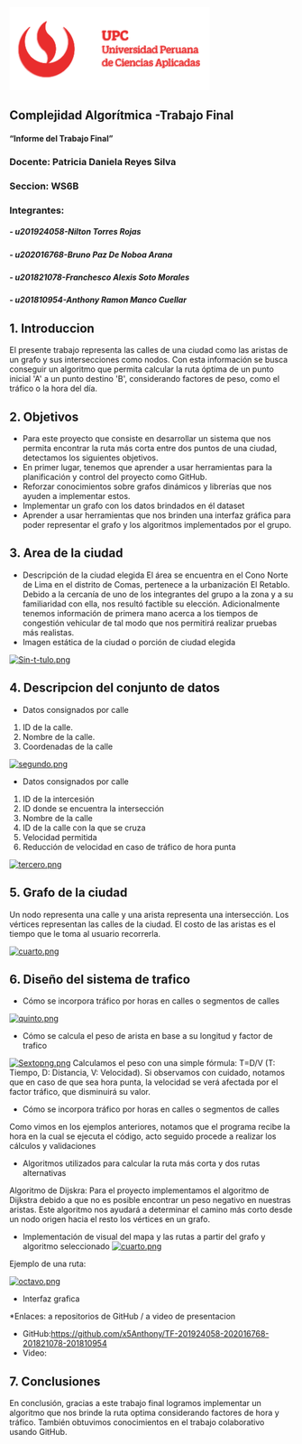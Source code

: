 ![UPC](/assets/upc-logo.png)

## Complejidad Algorítmica -Trabajo Final
#### “Informe del Trabajo Final”

### Docente: Patricia Daniela Reyes Silva

### Seccion: WS6B

### Integrantes:

##### - u201924058-Nilton Torres Rojas
##### - u202016768-Bruno Paz De Noboa Arana
##### - u201821078-Franchesco Alexis Soto Morales
##### - u201810954-Anthony Ramon Manco Cuellar


## **1. Introduccion**

El presente trabajo representa las calles de una ciudad como las aristas de un grafo y sus intersecciones como nodos. Con esta información se busca conseguir un algoritmo que permita calcular la ruta óptima de un punto inicial 'A' a un punto destino 'B', considerando factores de peso, como el tráfico o la hora del día.

## **2. Objetivos**

* Para este proyecto que consiste en desarrollar un sistema que nos permita encontrar la ruta más corta entre dos puntos de una ciudad, detectamos los siguientes objetivos.
* En primer lugar, tenemos que aprender a usar herramientas para la planificación y control del proyecto como GitHub.
* Reforzar conocimientos sobre grafos dinámicos y librerías que nos ayuden a implementar estos.
* Implementar un grafo con los datos brindados en él dataset
* Aprender a usar herramientas que nos brinden una interfaz gráfica para poder representar el grafo y los algoritmos implementados por el grupo.

## **3. Area de la ciudad**

* Descripción de la ciudad elegida 
El área se encuentra en el Cono Norte de Lima en el distrito de Comas, pertenece a la urbanización El Retablo. Debido a la cercanía de uno de los integrantes del grupo a la zona y a su familiaridad con ella, nos resultó factible su elección. Adicionalmente tenemos información de primera mano acerca a los tiempos de congestión vehicular de tal modo que nos permitirá realizar pruebas más realistas.
* Imagen estática de la ciudad o porción de ciudad elegida

[![Sin-t-tulo.png](https://i.postimg.cc/FzfkLBZK/Sin-t-tulo.png)](https://postimg.cc/YLHSc8Tc)


## **4. Descripcion del conjunto de datos**
* Datos consignados por calle
1.	ID de la calle.
2.	Nombre de la calle.
3.	Coordenadas de la calle

[![segundo.png](https://i.postimg.cc/L4ZbR6tr/segundo.png)](https://postimg.cc/PNT4QHF4)

* Datos consignados por calle
1.	ID de la intercesión 
2.	ID donde se encuentra la intersección 
3.	Nombre de la calle
4.	ID de la calle con la que se cruza
5.	Velocidad permitida
6.	Reducción de velocidad en caso de tráfico de hora punta

[![tercero.png](https://i.postimg.cc/JnhCPwSR/tercero.png)](https://postimg.cc/xkBZ1Z0Z)


## **5. Grafo de la ciudad**
Un nodo representa una calle y una arista representa una intersección. Los vértices representan las calles de la ciudad. El costo de las aristas es el tiempo que le toma al usuario recorrerla.

[![cuarto.png](https://i.postimg.cc/FRS8P9D5/cuarto.png)](https://postimg.cc/Fd9TzXMD)


## **6. Diseño del sistema de trafico**
* Cómo se incorpora tráfico por horas en calles o segmentos de calles

[![quinto.png](https://i.postimg.cc/BvBMtXYv/quinto.png)](https://postimg.cc/2q34K8fp)

* Cómo se calcula el peso de arista en base a su longitud y factor de trafico

[![Sextopng.png](https://i.postimg.cc/PxNYhx09/Sextopng.png)](https://postimg.cc/k63BvnJv)
Calculamos el peso con una simple fórmula: T=D/V (T: Tiempo, D: Distancia, V: Velocidad).
Si observamos con cuidado, notamos que en caso de que sea hora punta, la velocidad se verá afectada por el factor tráfico, que disminuirá su valor.


* Cómo se incorpora tráfico por horas en calles o segmentos de calles

Como vimos en los ejemplos anteriores, notamos que el programa recibe la hora en la cual se ejecuta el código, acto seguido procede a realizar los cálculos y validaciones


* Algoritmos utilizados para calcular la ruta más corta y dos rutas alternativas

Algoritmo de Dijskra: Para el proyecto implementamos el algoritmo de Dijkstra debido a que no es posible encontrar un peso negativo en nuestras aristas. Este algoritmo nos ayudará a determinar el camino más corto desde un nodo origen hacia el resto los vértices en un grafo.

* Implementación de visual del mapa y las rutas a partir del grafo y algoritmo seleccionado
[![cuarto.png](https://i.postimg.cc/FRS8P9D5/cuarto.png)](https://postimg.cc/Fd9TzXMD)

Ejemplo de una ruta:

[![octavo.png](https://i.postimg.cc/9M65f0Fz/octavo.png)](https://postimg.cc/tZNmSX6H)

* Interfaz grafica


*Enlaces: a repositorios de GitHub / a video de presentacion

* GitHub:https://github.com/x5Anthony/TF-201924058-202016768-201821078-201810954
* Video:


## **7. Conclusiones**
En conclusión, gracias a este trabajo final logramos implementar un algoritmo que nos brinde la ruta optima considerando factores de hora y tráfico. También obtuvimos conocimientos en el trabajo colaborativo usando GitHub.

